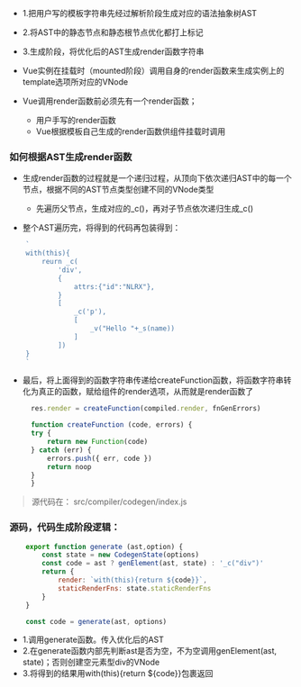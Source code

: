 - 1.把用户写的模板字符串先经过解析阶段生成对应的语法抽象树AST
- 2.将AST中的静态节点和静态根节点优化都打上标记
- 3.生成阶段，将优化后的AST生成render函数字符串


- Vue实例在挂载时（mounted阶段）调用自身的render函数来生成实例上的template选项所对应的VNode

- Vue调用render函数前必须先有一个render函数；
  - 用户手写的render函数
  - Vue根据模板自己生成的render函数供组件挂载时调用


### 如何根据AST生成render函数

- 生成render函数的过程就是一个递归过程，从顶向下依次递归AST中的每一个节点，根据不同的AST节点类型创建不同的VNode类型
  - 先遍历父节点，生成对应的_c()，再对子节点依次递归生成_c()

- 整个AST遍历完，将得到的代码再包装得到：

```js
    `
    with(this){
        reurn _c(
            'div',
            {
                attrs:{"id":"NLRX"},
            }
            [
                _c('p'),
                [
                    _v("Hello "+_s(name))
                ]
            ])
    }
    `
```

- 最后，将上面得到的函数字符串传递给createFunction函数，将函数字符串转化为真正的函数，赋给组件的render选项，从而就是render函数了
  
  ```js
    res.render = createFunction(compiled.render, fnGenErrors)

    function createFunction (code, errors) {
    try {
        return new Function(code)
    } catch (err) {
        errors.push({ err, code })
        return noop
    }
    }
  ```

> 源代码在： src/compiler/codegen/index.js
### 源码，代码生成阶段逻辑：

```js
    export function generate (ast,option) {
        const state = new CodegenState(options)
        const code = ast ? genElement(ast, state) : '_c("div")'
        return {
            render: `with(this){return ${code}}`,
            staticRenderFns: state.staticRenderFns
        }
    }

    const code = generate(ast, options)
```

- 1.调用generate函数。传入优化后的AST
- 2.在generate函数内部先判断ast是否为空，不为空调用genElement(ast, state)；否则创建空元素型div的VNode
- 3.将得到的结果用with(this){return ${code}}包裹返回
